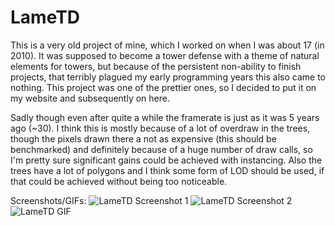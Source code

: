 # LameTD
This is a very old project of mine, which I worked on when I was about 17 (in 2010). It was supposed to become a tower defense with a theme of natural elements for towers, but because of the persistent non-ability to finish projects, that terribly plagued my early programming years this also came to nothing. This project was one of the prettier ones, so I decided to put it on my website and subsequently on here. 

Sadly though even after quite a while the framerate is just as it was 5 years ago (~30). I think this is mostly because of a lot of overdraw in the trees, though the pixels drawn there a not as expensive (this should be benchmarked) and definitely because of a huge number of draw calls, so I'm pretty sure significant gains could be achieved with instancing.
Also the trees have a lot of polygons and I think some form of LOD should be used, if that could be achieved without being too noticeable.

Screenshots/GIFs:
![LameTD Screenshot 1](http://download.theshoemaker.de/stuff/LameTD_GitHub_imgs/lameTD1.png "LameTD Screenshot 1")
![LameTD Screenshot 2](http://download.theshoemaker.de/stuff/LameTD_GitHub_imgs/lameTD2.png "LameTD Screenshot 2")
![LameTD GIF](http://download.theshoemaker.de/stuff/LameTD_GitHub_imgs/lameTD2.png "LameTD Screenshot 2")